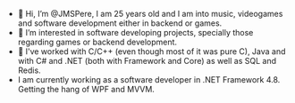 - 👋 Hi, I’m @JMSPere, I am 25 years old and I am into music, videogames and software development either in backend or games.
- 👀 I’m interested in software developing projects, specially those regarding games or backend development.
- 🌱 I've worked with C/C++ (even though most of it was pure C), Java and with C# and .NET (both with Framework and Core) as well as SQL and Redis.
- I am currently working as a software developer in .NET Framework 4.8. Getting the hang of WPF and MVVM.

